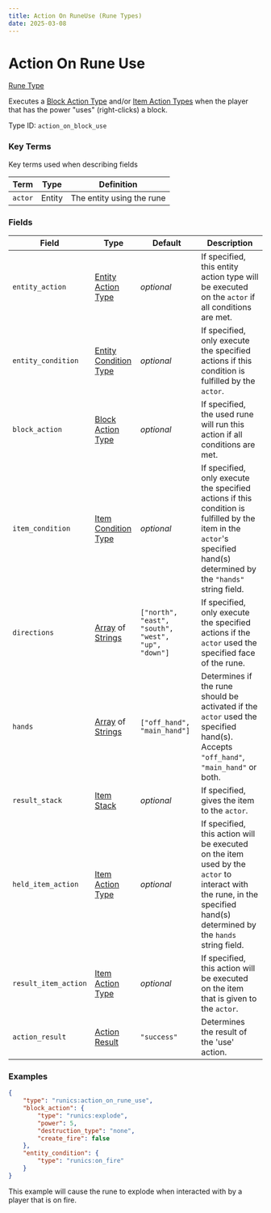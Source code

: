 ```yaml
---
title: Action On RuneUse (Rune Types)
date: 2025-03-08
---
```


# Action On Rune Use

[Rune Type](../rune_types.md)

Executes a [Block Action Type](../block_action_types.md) and/or [Item Action Types](../item_action_types.md) when the player that has the power "uses" (right-clicks) a block.

Type ID: `action_on_block_use`


### Key Terms
Key terms used when describing fields

| Term    | Type   | Definition                |
| ------- | ------ | ------------------------- |
| `actor` | Entity | The entity using the rune |


### Fields

| Field                | Type                                                                  | Default                                            | Description                                                                                                                                                              |
| -------------------- | --------------------------------------------------------------------- | -------------------------------------------------- | ------------------------------------------------------------------------------------------------------------------------------------------------------------------------ |
| `entity_action`      | [Entity Action Type](../entity_action_types.md)                       | _optional_                                         | If specified, this entity action type will be executed on the `actor` if all conditions are met.                                                                         |
| `entity_condition`     | [Entity Condition Type](../entity_condition_types.md)              | *optional*                                         | If specified, only execute the specified actions if this condition is fulfilled by the `actor`.                                                                          |
| `block_action`       | [Block Action Type](../block_action_types.md)                         | _optional_                                         | If specified, the used rune will run this action if all conditions are met.                                                                                              |
| `item_condition`     | [Item Condition Type](../item_condition_types.md)                     | _optional_                                         | If specified, only execute the specified actions if this condition is fulfilled by the item in the `actor`'s specified hand(s) determined by the `"hands"` string field. |
| `directions`         | [Array](../data_types/array.md) of [Strings](../data_types/string.md) | `["north", "east", "south", "west", "up", "down"]` | If specified, only execute the specified actions if the `actor` used the specified face of the rune.                                                                     |
| `hands`              | [Array](../data_types/array.md) of [Strings](../data_types/string.md) | `["off_hand", "main_hand"]`                        | Determines if the rune should be activated if the `actor` used the specified hand(s). Accepts `"off_hand"`, `"main_hand"` or both.                                       |
| `result_stack`       | [Item Stack](../data_types/item_stack.md)                             | _optional_                                         | If specified, gives the item to the `actor`.                                                                                                                             |
| `held_item_action`   | [Item Action Type](../item_action_types.md)                           | _optional_                                         | If specified, this action will be executed on the item used by the `actor` to interact with the rune, in the specified hand(s) determined by the `hands` string field.   |
| `result_item_action` | [Item Action Type](../item_action_types.md)                           | _optional_                                         | If specified, this action will be executed on the item that is given to the `actor`.                                                                                     |
| `action_result`      | [Action Result](../data_types/action_result.md)                       | `"success"`                                        | Determines the result of the 'use' action.                                                                                                                               |


### Examples

```json
{
    "type": "runics:action_on_rune_use",
    "block_action": {
        "type": "runics:explode",
        "power": 5,
        "destruction_type": "none",
        "create_fire": false
    },
    "entity_condition": {
        "type": "runics:on_fire"
    }
}
```

This example will cause the rune to explode when interacted with by a player that is on fire.
